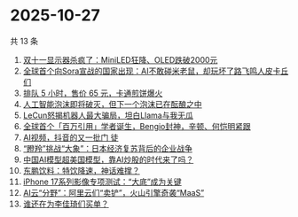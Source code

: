 # 2025-10-27

共 13 条

<!-- BEGIN 36KR -->
<!-- 最后更新时间 2025-10-27 03:19:08 +0800 -->
1. [双十一显示器杀疯了：MiniLED狂降、OLED跌破2000元](https://36kr.com/p/3524689685878917)
1. [全球首个向Sora宣战的国家出现：AI不敢碰米老鼠，却玩坏了路飞鸣人皮卡丘们](https://36kr.com/p/3525365567233161)
1. [排队 5 小时，售价 65 元，卡通煎饼爆火](https://36kr.com/p/3524739818003584)
1. [人工智能泡沫即将破灭，但下一个泡沫已在酝酿之中](https://36kr.com/p/3504497314700418)
1. [LeCun怒揭机器人最大骗局，坦白Llama与我无瓜](https://36kr.com/p/3525806224989060)
1. [全球首个「百万引用」学者诞生，Bengio封神，辛顿、何恺明紧跟](https://36kr.com/p/3525357754522499)
1. [AI视频，抖音的又一批门 徒](https://36kr.com/p/3524338641820806)
1. [“瞪羚”挑战“大象”：日本经济复苏背后的企业战争](https://36kr.com/p/3522812554779521)
1. [中国AI模型超美国模型，靠AI炒股的时代来了吗？](https://36kr.com/p/3525490568386692)
1. [东鹏饮料：特饮降速，神话难撑？](https://36kr.com/p/3524498978741127)
1. [iPhone 17系列影像专项测试：“大底”成为关键](https://36kr.com/p/3524428384050305)
1. [AI云“分野”：阿里云们“卖铲”，火山引擎奇袭“MaaS”](https://36kr.com/p/3524513972984710)
1. [谁还在为李佳琦们买单？](https://36kr.com/p/3525412727970953)
<!-- END 36KR -->